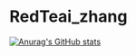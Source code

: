 # RedTeai_zhang
[![Anurag's GitHub stats](https://github-readme-stats.vercel.app/api?username=RT-2020)](https://github.com/anuraghazra/github-readme-stats)

